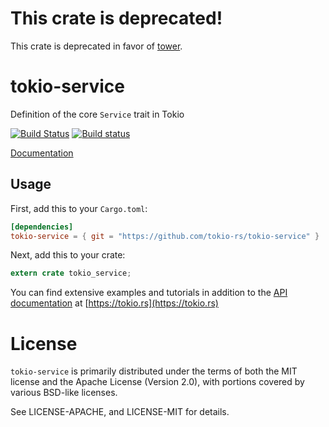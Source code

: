 # This crate is deprecated!

This crate is deprecated in favor of [tower](https://github.com/tower-rs/tower).

# tokio-service

Definition of the core `Service` trait in Tokio

[![Build Status](https://travis-ci.org/tokio-rs/tokio-service.svg?branch=master)](https://travis-ci.org/tokio-rs/tokio-service)
[![Build status](https://ci.appveyor.com/api/projects/status/qgostmtadmlqae8n?svg=true)](https://ci.appveyor.com/project/alexcrichton/tokio-service)

[Documentation](https://docs.rs/tokio-service)

## Usage

First, add this to your `Cargo.toml`:

```toml
[dependencies]
tokio-service = { git = "https://github.com/tokio-rs/tokio-service" }
```

Next, add this to your crate:

```rust
extern crate tokio_service;
```

You can find extensive examples and tutorials in addition to the [API
documentation](https://docs.rs/tokio-service) at
[https://tokio.rs](https://tokio.rs)

# License

`tokio-service` is primarily distributed under the terms of both the MIT
license and the Apache License (Version 2.0), with portions covered by various
BSD-like licenses.

See LICENSE-APACHE, and LICENSE-MIT for details.
